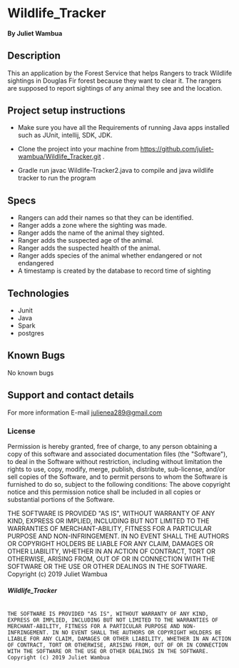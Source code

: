 # Wildlife_Tracker

#### By Juliet Wambua

## Description
This an application by the Forest Service that helps Rangers to track Wildlife sightings in Douglas Fir forest because they want to clear it. The rangers are supposed to report sightings of any animal they see and the location.

## Project setup instructions
* Make sure you have all the Requirements of running Java apps installed such as JUnit, intellij, SDK, JDK.

* Clone the project into your machine from https://github.com/juliet-wambua/Wildlife_Tracker.git .

* Gradle run javac Wildlife-Tracker2.java to compile and java wildlife tracker to run the program

## Specs
* Rangers can add their names so that they can be identified.
* Ranger adds a zone where the sighting was made.
* Ranger adds the name of the animal they sighted.
* Ranger adds the suspected age of the animal.
* Ranger adds the suspected health of the animal.
* Ranger adds species of the animal whether endangered or not endangered
* A timestamp is created by the database to record time of sighting
 
## Technologies
* Junit
* Java
* Spark
* postgres

## Known Bugs
No known bugs

## Support and contact details
For more information E-mail julienea289@gmail.com

### License
Permission is hereby granted, free of charge, to any person obtaining a copy of this software and associated documentation files (the "Software"), to deal in the Software without restriction, including without limitation the rights to use, copy, modify, merge, publish, distribute, sub-license, and/or sell copies of the Software, and to permit persons to whom the Software is furnished to do so, subject to the following conditions:
The above copyright notice and this permission notice shall be included in all copies or substantial portions of the Software.

THE SOFTWARE IS PROVIDED "AS IS", WITHOUT WARRANTY OF ANY KIND, EXPRESS OR IMPLIED, INCLUDING BUT NOT LIMITED TO THE WARRANTIES OF MERCHANT-ABILITY, FITNESS FOR A PARTICULAR PURPOSE AND NON-INFRINGEMENT. IN NO EVENT SHALL THE AUTHORS OR COPYRIGHT HOLDERS BE LIABLE FOR ANY CLAIM, DAMAGES OR OTHER LIABILITY, WHETHER IN AN ACTION OF CONTRACT, TORT OR OTHERWISE, ARISING FROM, OUT OF OR IN CONNECTION WITH THE SOFTWARE OR THE USE OR OTHER DEALINGS IN THE SOFTWARE.
 Copyright (c) 2019 Juliet Wambua 
 ##### Wildlife_Tracker

                                                                                                                                                                                                                                                                                                                                                                                                                                                                                                                                                                                                                                                                                                                                                                                                                                                                                                                                                                                                                                                                                                                                                                                                                                                                                                                                                                                                                                                                                                                                       THE SOFTWARE IS PROVIDED "AS IS", WITHOUT WARRANTY OF ANY KIND, EXPRESS OR IMPLIED, INCLUDING BUT NOT LIMITED TO THE WARRANTIES OF MERCHANT-ABILITY, FITNESS FOR A PARTICULAR PURPOSE AND NON-INFRINGEMENT. IN NO EVENT SHALL THE AUTHORS OR COPYRIGHT HOLDERS BE LIABLE FOR ANY CLAIM, DAMAGES OR OTHER LIABILITY, WHETHER IN AN ACTION OF CONTRACT, TORT OR OTHERWISE, ARISING FROM, OUT OF OR IN CONNECTION WITH THE SOFTWARE OR THE USE OR OTHER DEALINGS IN THE SOFTWARE. Copyright (c) 2019 Juliet Wambua